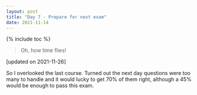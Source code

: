 ```yaml
---
layout: post
title: "Day 7 - Prepare for next exam"
date: 2021-11-14
---
```


{% include toc %}

> Oh, how time flies!

[updated on 2021-11-26]

So I overlooked the last course. Turned out the next day questions were too many to handle and it would lucky to get 70% of them right, although a 45% would be enough to pass this exam.
